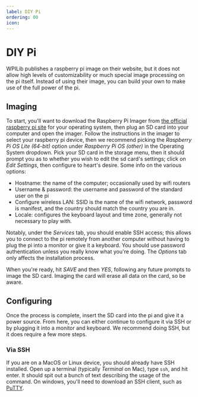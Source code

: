 ```yaml
---
label: DIY Pi
ordering: 00
icon:
---
```

# DIY Pi

WPILib publishes a raspberry pi image on their website, but it does not allow
high levels of customizability or much special image processing on the pi
itself. Instead of using their image, you can build your own to make use of the
full power of the pi.

## Imaging

To start, you'll want to download the Raspberry Pi Imager from
[the official raspberry pi site](https://www.raspberrypi.com/software/) for your
operating system, then plug an SD card into your computer and open the imager.
Follow the instructions in the imager to select your raspberry pi device, then
we recommend picking the *Raspberry Pi OS Lite (64-bit)* option under *Raspberry
Pi OS (other)* in the Operating System dropdown. Pick your SD card in the storage
menu, then it should prompt you as to whether you wish to edit the sd card's
settings; click on *Edit Settings*, then configure to heart's desire. Some info
on the various options:
- Hostname: the name of the computer; occasionally used by wifi routers
- Username & password: the username and password of the standard user on the pi
- Configure wireless LAN: SSID is the name of the wifi network, password is
  manifest, and the country should match the country you are in.
- Locale: configures the keyboard layout and time zone, generally not necessary
  to play with.

Notably, under the *Services* tab, you should enable SSH access; this allows you
to connect to the pi remotely from another computer without having to plug the
pi into a monitor or give it a keyboard. You should use password authentication
unless you really know what you're doing. The *Options* tab only affects the
installation process.

When you're ready, hit *SAVE* and then *YES*, following any future prompts to
image the SD card. Imaging the card will erase all data on the card, so be
aware.

## Configuring

Once the process is complete, insert the SD card into the pi and give it a power
source. From here, you can either continue to configure it via SSH or by
plugging it into a monitor and keyboard. We recommend doing SSH, but it does
require a few more steps.

### Via SSH
If you are on a MacOS or Linux device, you should already have SSH installed.
Open up a terminal (typically *Terminal* on Mac), type `ssh`, and hit enter. It
should spit out a bunch of text describing the usage of the command. On
windows, you'll need to download an SSH client, such as
[PuTTY](https://www.putty.org/).
